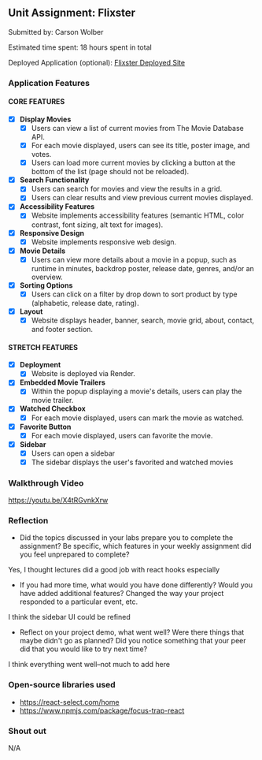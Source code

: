 ## Unit Assignment: Flixster

Submitted by: Carson Wolber

Estimated time spent: 18 hours spent in total

Deployed Application (optional): [Flixster Deployed Site](https://flixster-starter-t722.onrender.com/)

### Application Features

#### CORE FEATURES


- [x] **Display Movies**
  - [x] Users can view a list of current movies from The Movie Database API.
  - [x] For each movie displayed, users can see its title, poster image, and votes.
  - [x] Users can load more current movies by clicking a button at the bottom of the list (page should not be reloaded).
- [x] **Search Functionality**
  - [x] Users can search for movies and view the results in a grid.
  - [x] Users can clear results and view previous current movies displayed.
- [x] **Accessibility Features**
  - [x] Website implements accessibility features (semantic HTML, color contrast, font sizing, alt text for images).
- [x] **Responsive Design**
  - [x] Website implements responsive web design.
- [x] **Movie Details**
  - [x] Users can view more details about a movie in a popup, such as runtime in minutes, backdrop poster, release date, genres, and/or an overview.
- [x] **Sorting Options**
  - [x] Users can click on a filter by drop down to sort product by type (alphabetic, release date, rating).
- [x] **Layout**
  - [x] Website displays header, banner, search, movie grid, about, contact, and footer section.

#### STRETCH FEATURES

- [x] **Deployment**
  - [x] Website is deployed via Render.
- [x] **Embedded Movie Trailers**
  - [x] Within the popup displaying a movie's details, users can play the movie trailer.
- [x] **Watched Checkbox**
  - [x] For each movie displayed, users can mark the movie as watched.
- [x] **Favorite Button**
  - [x] For each movie displayed, users can favorite the movie.
- [x] **Sidebar**
  - [x] Users can open a sidebar
  - [x] The sidebar displays the user's favorited and watched movies

### Walkthrough Video

https://youtu.be/X4tRGvnkXrw

### Reflection

* Did the topics discussed in your labs prepare you to complete the assignment? Be specific, which features in your weekly assignment did you feel unprepared to complete?

Yes, I thought lectures did a good job with react hooks especially

* If you had more time, what would you have done differently? Would you have added additional features? Changed the way your project responded to a particular event, etc.
  
I think the sidebar UI could be refined

* Reflect on your project demo, what went well? Were there things that maybe didn't go as planned? Did you notice something that your peer did that you would like to try next time?

I think everything went well–not much to add here

### Open-source libraries used

- https://react-select.com/home
- https://www.npmjs.com/package/focus-trap-react

### Shout out

N/A
